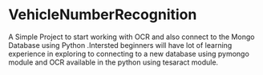# VehicleNumberRecognition

A Simple Project to start working with OCR and also connect to the Mongo Database using Python .Intersted beginners will have lot of learning experience in exploring to connecting to a new database using pymongo module and OCR available in the python using tesaract module.
